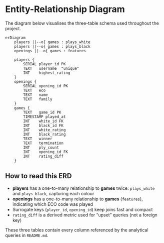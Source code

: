 # Entity-Relationship Diagram

The diagram below visualises the three-table schema used throughout the project.

```mermaid
erDiagram
    players ||--o{ games : plays_white
    players ||--o{ games : plays_black
    openings ||--o{ games : features

    players {
        SERIAL player_id PK
        TEXT   username  "unique"
        INT    highest_rating
    }
    openings {
        SERIAL opening_id PK
        TEXT   eco
        TEXT   name
        TEXT   family
    }
    games {
        TEXT   game_id PK
        TIMESTAMP played_at
        INT    white_id FK
        INT    black_id FK
        INT    white_rating
        INT    black_rating
        TEXT   winner
        TEXT   termination
        INT    ply_count
        INT    opening_id FK
        INT    rating_diff
    }
```

## How to read this ERD

- **players** has a one-to-many relationship to **games** twice: `plays_white` and `plays_black`, capturing each colour
- **openings** has a one-to-many relationship to **games** (`features`), indicating which ECO code was played
- Surrogate keys (`player_id`, `opening_id`) keep joins fast and compact
- `rating_diff` is a derived metric used for “upset” queries (not a foreign key)

These three tables contain every column referenced by the analytical queries in `README.md`.
